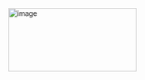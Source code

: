 <img width="259" height="128" alt="image" src="https://github.com/user-attachments/assets/c9562cbf-01bd-4497-9909-761427416079" />


